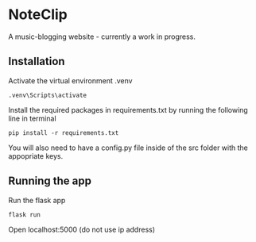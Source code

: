 # NoteClip

A music-blogging website - currently a work in progress.

## Installation
Activate the virtual environment .venv
```
.venv\Scripts\activate
```

Install the required packages in requirements.txt by running the following line in terminal
```
pip install -r requirements.txt
```

You will also need to have a config.py file inside of the src folder with the appopriate keys.  

## Running the app
Run the flask app
```
flask run
```

Open localhost:5000 (do not use ip address)






